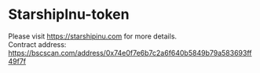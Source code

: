 # StarshipInu-token
Please visit https://starshipinu.com for more details.  
Contract address: https://bscscan.com/address/0x74e0f7e6b7c2a6f640b5849b79a583693ff49f7f
